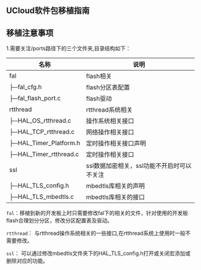## UCloud软件包移植指南

## 移植注意事项

1.需要关注/ports路径下的三个文件夹,目录结构如下：

| 名称            			| 说明 |
| ----            			| ---- |
| fal            			| flash相关 |
|  ├─fal_cfg.h     			| flash分区表配置 |
|  ├─fal_flash_port.c   	| flash驱动 |
| rtthread          		| rtthread系统相关 |
|  ├─HAL_OS_rtthread.c      | 操作系统相关接口 |
|  ├─HAL_TCP_rtthread.c     | 网络操作相关接口 |
|  ├─HAL_Timer_Platform.h   | 定时操作相关接口声明 |
|  ├─HAL_Timer_rtthread.c   | 定时操作相关接口 |
| ssl          				| ssl数据加密相关，ssl功能不开启时可以不关注 |
|  ├─HAL_TLS_config.h       | mbedtls库相关的声明 |
|  ├─HAL_TLS_mbedtls.c      | mbedtls库相关的接口 |

`fal`：移植到新的开发板上时只需要修改fal下的相关的文件，针对使用的开发板flash合理划分分区，修改分区配置表及驱动。

`rtthread`： 与rtthread操作系统相关的一些接口,在rtthread系统上使用时一般不需要修改。

`ssl`： 可以通过修改mbedtls文件夹下的HAL_TLS_config.h打开或关闭宏添加或删除对应的功能。
